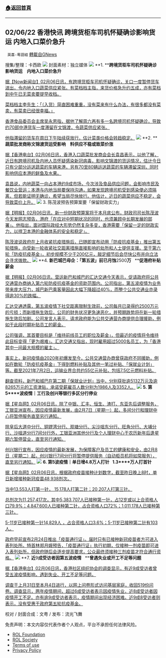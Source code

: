 ###  [:house:返回首頁](https://github.com/ourhimalayas/txt)
---


## 02/06/22 香港快讯 跨境货柜车司机怀疑确诊影响货运 内地入口菜价急升
` 英喜-粵語組` [轉載自GNews](https://gnews.org/zh-hans/1966295/)

搜集/整理：卡西欧
![](https://assets.gnews.org/wp-content/uploads/2022/02/0206fenmian.jpg)
封面素材：独立媒体
![](https://assets.gnews.org/wp-content/uploads/2022/02/2022-02-06-1.png)
**1. ****跨境货柜车司机怀疑确诊影响货运　内地入口菜价急升**

[据【Now新闻台】02月06日讯，有跨境货柜车司机怀疑确诊，关口一度暂停货车进出，令内地入口蔬菜供应紧张。有菜档档主指，来货价格急升约五成，亦有菜档到中午已无菜卖要提早收档。](https://news.now.com/home/local/player?newsId=465542)

[菜档档主李先生：「（入货）简直困难重重，没有菜来有什么办法，有很多都没有菜卖，有菜卖已经很幸福。」](https://news.now.com/home/local/player?newsId=465542)

[香港食品委员会主席吴永恩指，据他了解周六再有多一名跨境司机怀疑确诊，导致约70部中港货车一度滞留在文锦渡，令蔬菜供应紧张。](https://news.now.com/home/local/player?newsId=465542)

[他指滞留的货车在周日下午陆续获放行，估计菜类价格会转趋稳定。](https://news.now.com/home/local/player?newsId=465542)
![](https://assets.gnews.org/wp-content/uploads/2022/02/2022-02-06-2.png)
**2. ****蔬菜批发商称文锦渡货运受影响　料供应不稳或致菜价涨**

[据【香港电台】02月06日讯，香港入口蔬菜批发商会会长袁昌表示，以他了解，近日有跨境司机及内地人员怀疑感染新冠病毒，影响文锦渡的货运情况，估计今日只有少部分运送蔬菜的车辆来港，另有70至80辆运送蔬菜的车辆滞留深圳，同时影响供应本港的鲜鱼及水果。](https://news.rthk.hk/rthk/ch/component/k2/1632181-20220206.htm)

[袁昌说，内地蔬菜一向占本港约9成市场，今次涉及食品供应问题，会影响市民及餐饮业营运；本港与内地当局要保持沟通，如果发现跨境司机受到感染便必须隔离，但若能证明无确诊，希望当局尽快放行。他估计，近日的蔬菜供应不稳定，会导致菜价上升。](https://news.rthk.hk/rthk/ch/component/k2/1632181-20220206.htm)
![](https://assets.gnews.org/wp-content/uploads/2022/02/2022-02-06-3.png)
3. 陈茂波预告预算案要「保留财政实力」

[据【明报】02月06日讯，新一份财政预算案将于本月底公布，财政司司长陈茂波今天发网志预告，港府「在应对中短期状况的同时，也须兼顾中长期发展的部署」。他指出，面对国际政经大形势仍然复杂多变，香港需要「保留一定的财政实力，以捍卫本港的金融体系的安全和稳定」。](https://finance.mingpao.com/fin/instantf/20220206/1644130409449/陳茂波預告預算案要「保留財政實力」)

[陈茂波说政府在上月收紧抗疫措施后，已随即宣布动用「防疫抗疫基金」推出第五轮措施，向受新一轮收紧社交距离措施直接影响的处所和人士提供支援。至于第六轮「防疫抗疫基金」，初步规模不少于200亿元，敲定细节后会尽快公布并向立法会寻求拨款。](https://finance.mingpao.com/fin/instantf/20220206/1644130409449/陳茂波預告預算案要「保留財政實力」)
![](https://assets.gnews.org/wp-content/uploads/2022/02/2022-02-06-4.png)
**4. ****新巴城巴母企：「第五波」前已月蚀****2500****万****   ****促港府补贴薪金**

[据【明报】02月06日讯，营运新巴和城巴的汇达交通今天表示，促请政府将公共交通营办商纳入第六轮防疫抗疫基金的资助范围内。公司指出，第五波疫情为业务带来庞大压力，城巴新巴乘客量因此大幅下降超过40%，而整个公共交通业亦录得逾30%的跌幅。](https://finance.mingpao.com/fin/instantf/20220206/1644132277064/新巴城巴母企-「第五波」前已月蝕2500萬-促港府補貼薪金)

[汇达交通透露，第五波疫情下社交距离限制生效前，公司每月已录得约2500万元的亏损；而新措拖生效后，公司的财务状况更急速恶化，并预期跌势将在新一轮措施生效后加剧。公司发言人表示，请求政府能为公共交通营办商提供合理援助，例如于此段时期补贴员工的薪金。](https://finance.mingpao.com/fin/instantf/20220206/1644132277064/新巴城巴母企-「第五波」前已月蝕2500萬-促港府補貼薪金)

[公司强调，其首要目标是「维持前线员工的职位及薪金」，但最近的疫情将令维持此目标变得「更为艰难」。汇达交通又指出，现时雇用超过5000名员工，为「香港其中一间最大规模的雇主」。](https://finance.mingpao.com/fin/instantf/20220206/1644132277064/新巴城巴母企-「第五波」前已月蝕2500萬-促港府補貼薪金)

[事实上，新冠疫情由2020年初爆发至今，公共交通营办商曾获政府不同援助，例如在数轮「防疫抗疫基金」下得到燃料补贴及其他一笔过补贴、「保就业计划」等。截至2021年7月2日，运输业界合共约55亿元补贴，包括7.5亿元燃料补贴。](https://finance.mingpao.com/fin/instantf/20220206/1644132277064/新巴城巴母企-「第五波」前已月蝕2500萬-促港府補貼薪金)

[翻查资料，新巴和城巴在第二期「保就业计划」当中，分别获批逾5132万元及逾8265万元的工资津贴，承诺受薪雇员人数分别为1986人及3352人。](https://finance.mingpao.com/fin/instantf/20220206/1644132277064/新巴城巴母企-「第五波」前已月蝕2500萬-促港府補貼薪金)
![](https://assets.gnews.org/wp-content/uploads/2022/02/2022-02-06-5.png)
**5. ****第****5****波疫情｜工行及创兴等银行多区分行停业**

[据【星岛网】02月06日讯，除了中银、汇丰、恒生、渣打、东亚先后调整服务，工银亚洲宣布，因应疫情最新发展，由2月7日（星期一）起，多间分行和理财中心将暂停服务直至另行通知。](https://std.stheadline.com/realtime/article/1805587/即時-港聞-第5波疫情-工行及創興等銀行多區分行停業)

[除皇后大道中分行、铜锣湾分行、观塘分行、尖沙咀东分行、旺角分行、大埔分行、沙咀道分行7间分行外，工银亚洲其他分行及个人理财中心于农历新年后逢星期六暂停营业，直至另行通知。](https://std.stheadline.com/realtime/article/1805587/即時-港聞-第5波疫情-工行及創興等銀行多區分行停業)

[创兴银行宣布，因应疫情的最新发展，为保障客户及员工的健康和安全，由2月8日（星期二）起，创兴银行7间分行将暂停提供服务（自动柜员机将如常服务），直至另行通知。](https://std.stheadline.com/realtime/article/1805587/即時-港聞-第5波疫情-工行及創興等銀行多區分行停業)
![](https://assets.gnews.org/wp-content/uploads/2022/02/2022-02-06-6.png)
**6. ****第****5****波疫情｜单日增****4.8****万人打针****   1.3****万人打首针**

[据【星岛网】02月06日讯，根据政府疫苗接种计划数字，截至昨日晚上8时，单日新增接种新冠疫苗48,938剂次。](https://std.stheadline.com/realtime/article/1805553/即時-港聞-第5波疫情-單日增4-8萬人打針-1-3萬人打首針)

[当中13,553人打第一针， 15,178人打第二针；20,207人打第三针。](https://std.stheadline.com/realtime/article/1805553/即時-港聞-第5波疫情-單日增4-8萬人打針-1-3萬人打首針)

[总剂次为11,257,417次，其中5,383,707人已接种第一针，占12岁或以上合资格人口79.9%；4,847,600人已接种第二针，占合资格人口72%；1,011,178人已接种第三针。](https://std.stheadline.com/realtime/article/1805553/即時-港聞-第5波疫情-單日增4-8萬人打針-1-3萬人打首針)

[5-11岁已接种第一针14,829人 ，占合资格人口3.6%；5-11岁已接种第二针有103人。](https://std.stheadline.com/realtime/article/1805553/即時-港聞-第5波疫情-單日增4-8萬人打針-1-3萬人打首針)

[政府早前宣布2月24日推出「疫苗通行证」。届时只有已接种新冠疫苗者方可进入表列处所。特首林郑月娥预告，「疫苗通行证」执行初期，仅接种一剂疫苗即可进入表列处所，但政府随后会逐步提高要求，公众最终须接种三剂疫苗才符合通行资格。](https://std.stheadline.com/realtime/article/1805553/即時-港聞-第5波疫情-單日增4-8萬人打針-1-3萬人打首針)
![](https://assets.gnews.org/wp-content/uploads/2022/02/2022-02-06-7.png)
**7. ****近****9****成受访者因第五波疫情****   ****曾遇失业或开工不足等问题**

[据【香港电台】02月06日讯，香港社区组织协会的调查显示，有近9成受访者曾受五波疫情影响，遇到失业、开工不足等问题。](https://news.rthk.hk/rthk/ch/component/k2/1632197-20220206.htm)

[调查于上月31日至本月4日进行，以网上问卷形式访问基层家庭，收回519份问卷。调查显示，两年疫情期间，超过6成受访者表示因疫情失业，近8成受访者因疫情开工不足。亦有逾9成受访者表示，疫情期间出现经济困难。近9成8受访者则表示，没有受惠于政府第五轮抗疫基金。](https://news.rthk.hk/rthk/ch/component/k2/1632197-20220206.htm)

校对 / 封面合成：文粤 / 发布：流光飞舞

 

免责声明：本文内容仅代表作者个人观点，平台不承担任何法律风险。

- [ROL Foundation](https://rolfoundation.org/)
- [ROL Society](https://rolsociety.org/)
- [Terms of use](https://gnews.org/terms-of-use-3/)
- [Privacy Policy](https://gnews.org/privacy-policy/)
